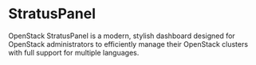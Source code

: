 # StratusPanel
OpenStack StratusPanel is a modern, stylish dashboard designed for OpenStack administrators to efficiently manage their OpenStack clusters with full support for multiple languages.

